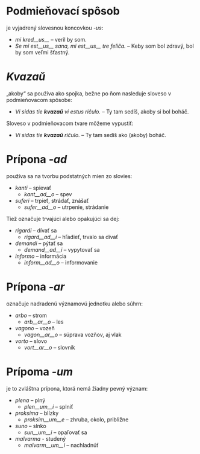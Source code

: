 # Podmieňovací spôsob

je vyjadrený slovesnou koncovkou *-us*:

- *mi kred__us__* – veril by som.
- *Se mi est__us__ sana, mi est__us__ tre feliĉa.* – Keby som bol zdravý, bol by som veľmi šťastný.


# *Kvazaŭ*

„akoby“ sa používa ako spojka, bežne po ňom nasleduje sloveso v podmieňovacom spôsobe:

- *Vi sidas tie __kvazaŭ__ vi estus riĉulo.* – Ty tam sedíš, akoby si bol boháč.

Sloveso v podmieňovacom tvare môžeme vypustiť:

- *Vi sidas tie __kvazaŭ__ riĉulo.* – Ty tam sedíš ako (akoby) boháč.


# Prípona *-ad*

používa sa na tvorbu podstatných mien zo slovies:

- *kanti* – spievať
	- *kant__ad__o* – spev
- *suferi* – trpieť, strádať, znášať
	- *sufer__ad__o* – utrpenie, strádanie

Tiež označuje trvajúci alebo opakujúci sa dej:

- *rigardi* – dívať sa
	- *rigard__ad__i* – hľadieť, trvalo sa dívať
- *demandi* – pýtať sa
	- *demand__ad__i* – vypytovať sa
- *informo* – informácia
	- *inform__ad__o* – informovanie


# Prípona *-ar*

označuje nadradenú významovú jednotku alebo súhrn:

- *arbo* – strom
	- *arb__ar__o* – les
- *vagono* – vozeň
	- *vagon__ar__o* – súprava vozňov, aj vlak
- *vorto* – slovo
	- *vort__ar__o* – slovník
 

# Prípoma *-um*

je to zvláštna prípona, ktorá nemá žiadny pevný význam:

- *plena* – plný
	-  *plen__um__i* – splniť
- *proksima* – blízky 
	-  *proksim__um__e* – zhruba, okolo, približne
- *suno* – slnko
	- *sun__um__i* – opaľovať sa
- *malvarma* - studený
	- *malvarm__um__i* – nachladnúť
 
